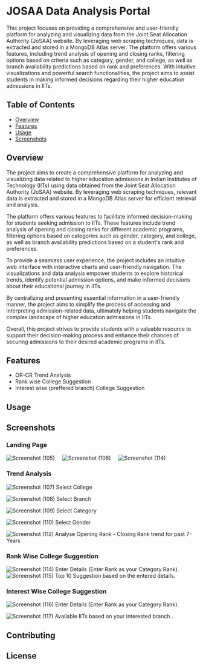 # JOSAA Data Analysis Portal

This project focuses on providing a comprehensive and user-friendly platform for analyzing and visualizing data from the Joint Seat Allocation Authority (JoSAA) website. By leveraging web scraping techniques, data is extracted and stored in a MongoDB Atlas server. The platform offers various features, including trend analysis of opening and closing ranks, filtering options based on criteria such as category, gender, and college, as well as branch availability predictions based on rank and preferences. With intuitive visualizations and powerful search functionalities, the project aims to assist students in making informed decisions regarding their higher education admissions in IITs.

## Table of Contents

- [Overview](#overview)
- [Features](#features)
- [Usage](#usage)
- [Screenshots](#screenshots)

## Overview

The project aims to create a comprehensive platform for analyzing and visualizing data related to higher education admissions in Indian Institutes of Technology (IITs) using data obtained from the Joint Seat Allocation Authority (JoSAA) website. By leveraging web scraping techniques, relevant data is extracted and stored in a MongoDB Atlas server for efficient retrieval and analysis.

The platform offers various features to facilitate informed decision-making for students seeking admission to IITs. These features include trend analysis of opening and closing ranks for different academic programs, filtering options based on categories such as gender, category, and college, as well as branch availability predictions based on a student's rank and preferences.

To provide a seamless user experience, the project includes an intuitive web interface with interactive charts and user-friendly navigation. The visualizations and data analysis empower students to explore historical trends, identify potential admission options, and make informed decisions about their educational journey in IITs.

By centralizing and presenting essential information in a user-friendly manner, the project aims to simplify the process of accessing and interpreting admission-related data, ultimately helping students navigate the complex landscape of higher education admissions in IITs.

Overall, this project strives to provide students with a valuable resource to support their decision-making process and enhance their chances of securing admissions to their desired academic programs in IITs.

## Features

- OR-CR Trend Analysis
- Rank wise College Suggestion
- Interest wise (preffered branch) College Suggestion

## Usage


## Screenshots

### Landing Page
![Screenshot (105)](https://github.com/Haribhajank/JOSAA_DAP/assets/106884012/56de4da1-53d7-4ff8-abb7-91b030f55cb3) &nbsp; &nbsp;
![Screenshot (106)](https://github.com/Haribhajank/JOSAA_DAP/assets/106884012/1aa9bc7d-592a-4f8e-ac18-4c8a237e9684) &nbsp; &nbsp;
![Screenshot (114)](https://github.com/Haribhajank/JOSAA_DAP/assets/106884012/29512416-cc24-4dd6-93a0-8d91796e1bbf) &nbsp; &nbsp;



### Trend Analysis
![Screenshot (107)](https://github.com/Haribhajank/JOSAA_DAP/assets/106884012/24143033-7e47-4608-98fc-ea58b2c12b6b) 
Select College &nbsp; &nbsp;

![Screenshot (108)](https://github.com/Haribhajank/JOSAA_DAP/assets/106884012/ed8b7f5f-fcff-4315-845e-df93974611a1)
Select Branch &nbsp; &nbsp;

![Screenshot (109)](https://github.com/Haribhajank/JOSAA_DAP/assets/106884012/49be5f28-8dd8-4047-9303-619055584643)
Select Category &nbsp; &nbsp;

![Screenshot (110)](https://github.com/Haribhajank/JOSAA_DAP/assets/106884012/3eb1fcaa-553d-4a2f-bf9b-cf537de64e26)
Select Gender &nbsp; &nbsp;

![Screenshot (112)](https://github.com/Haribhajank/JOSAA_DAP/assets/106884012/48c2a7a1-d116-4dd9-827b-fa00f25141a0)
Analyse Opening Rank - Closing Rank trend for past 7- Years &nbsp; &nbsp; &nbsp; &nbsp;


### Rank Wise College Suggestion
![Screenshot (114)](https://github.com/Haribhajank/JOSAA_DAP/assets/106884012/27711496-c46b-4db5-9bd4-3ac104a4ac1a)
Enter Details (Enter Rank as your Category Rank). &nbsp; &nbsp;
![Screenshot (115)](https://github.com/Haribhajank/JOSAA_DAP/assets/106884012/18399470-afb4-44e1-8c3d-01329349f911)
Top 10 Suggestion based on the entered details. &nbsp; &nbsp; 
&nbsp; &nbsp;&nbsp; &nbsp;

### Interest Wise College Suggestion
![Screenshot (116)](https://github.com/Haribhajank/JOSAA_DAP/assets/106884012/292f7e4a-239b-4261-b422-65fab7a0276e)
Enter Details (Enter Rank as your Category Rank).&nbsp; &nbsp;

![Screenshot (117)](https://github.com/Haribhajank/JOSAA_DAP/assets/106884012/f9629c51-5771-480c-921a-f3c7196bf6c2)
Available IITs based on your interested branch .&nbsp; &nbsp;





<!-- Add more screenshots as necessary -->

## Contributing

## License
